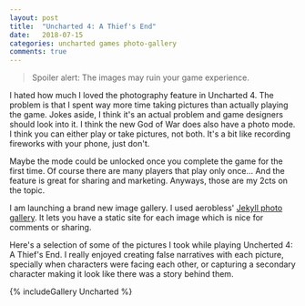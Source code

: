 ```yaml
---
layout: post
title:  "Uncharted 4: A Thief's End"
date:   2018-07-15
categories: uncharted games photo-gallery
comments: true
---
```


> Spoiler alert: The images may ruin your game experience.

I hated how much I loved the photography feature in Uncharted 4. The problem is that I spent way more time taking pictures than actually playing the game. Jokes aside, I think it's an actual problem and game designers should look into it. I think the new God of War does also have a photo mode. I think you can either play or take pictures, not both. It's a bit like recording fireworks with your phone, just don't. 

Maybe the mode could be unlocked once you complete the game for the first time. Of course there are many players that play only once... And the feature is great for sharing and marketing. Anyways, those are my 2cts on the topic.

I am launching a brand new image gallery. I used aerobless' [Jekyll photo gallery](https://github.com/aerobless/jekyll-photo-gallery). It lets you have a static site for each image which is nice for comments or sharing. 

Here's a selection of some of the pictures I took while playing Uncherted 4: A Thief's End. I really enjoyed creating false narratives with each picture, specially when characters were facing each other, or capturing a secondary character making it look like there was a story behind them.


{% includeGallery Uncharted %}